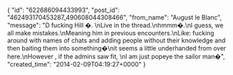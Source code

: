  {
   "id": "622686094433993",
   "post_id": "462493170453287_490608044308466",
   "from_name": "August le Blanc",
   "message": "D fucking Hill �. \nLive in the thread.\nhmmm�.\nI guess, we all make mistakes.\nMeaning him in previous encounters.\nLike: fucking around with names of chats and adding people without their knowledge and then baiting them into something�\nit seems a little underhanded from over here.\nHowever , if the admins saw fit, \nI am just popeye the sailor man�",
   "created_time": "2014-02-09T04:19:27+0000"
 }
